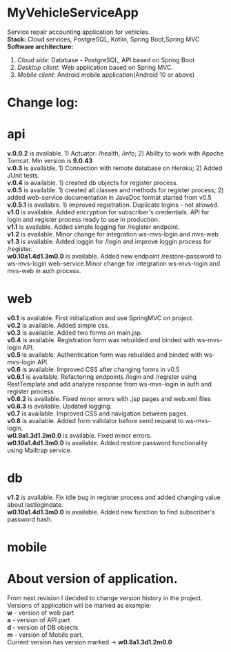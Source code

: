 # MyVehicleServiceApp
Service repair accounting application for vehicles.<br>
<b>Stack:</b> Cloud services, PostgreSQL, Kotlin, Spring Boot,Spring MVC<br>
<b>Software architecture:</b>
1. <i>Cloud side:</i> Database - PostgreSQL, API based on Spring Boot
2. <i>Desktop client:</i> Web application based on Spring MVC.
3. <i>Mobile client:</i> Android mobile application(Android 10 or above)<br>
# Change log:
# api
<b>v.0.0.2</b> is available. 1) Actuator: /health, /info; 2) Ability to work with Apache Tomcat. Min version is <b>9.0.43</b><br>
<b>v.0.3</b> is available. 1) Connection with remote database on Heroku; 2) Added JUnit tests.</b><br>
<b>v.0.4</b> is available. 1) created db objects for register process.<br>
<b>v.0.5</b> is available. 1) created all classes and methods for register process; 2) added web-service documentation in JavaDoc format 
started from v0.5<br>
<b>v.0.5.1</b> is available. 1) improved registration. Duplicate logins - not allowed.<br>
<b>v1.0</b> is available. Added encryption for subscriber's credentials. API for login and register process ready to use in production.<br>
<b>v1.1</b> is available. Added simple logging for /register endpoint.<br>
<b>v1.2</b> is available. Minor change for integration ws-mvs-login and mvs-web<br>
<b>v1.3</b> is available. Added loggin for /login and improve loggin process for /register.<br>
<b>w0.10a1.4d1.3m0.0</b> is available. Added new endpoint /restore-password to ws-mvs-login web-service.Minor change for integration ws-mvs-login and mvs-web in auth process.

# web 
<b>v0.1</b> is available. First initialization and use SpringMVC on project.<br>
<b>v0.2</b> is available. Added simple css.<br>
<b>v0.3</b> is available. Added two forms on main.jsp.<br>
<b>v0.4</b> is available. Registration form was rebuilded and binded with ws-mvs-login API.<br>
<b>v0.5</b> is available. Authentication form was rebuilded and binded with ws-mvs-login API.<br>
<b>v0.6</b> is available. Improved CSS after changing forms in v0.5<br>
<b>v0.6.1</b> is available. Refactoring endpoints /login and /register using RestTemplate and 
              add analyze response from ws-mvs-login in auth and register process<br>
<b>v0.6.2</b> is available. Fixed minor errors with .jsp pages and web.xml files<br>
<b>v0.6.3</b> is available. Updated logging.<br>
<b>v0.7</b> is available. Improved CSS and navigation between pages.<br>
<b>v0.8</b> is available. Added form validator before send request to ws-mvs-login.<br>
<b>w0.9a1.3d1.2m0.0</b> is available. Fixed minor errors.<br>
<b>w0.10a1.4d1.3m0.0</b> is available. Added restore password functionality using Mailtrap service.
# db
<b>v1.2</b> is available. Fix idle bug in register process and added changing value about lastlogindate.<br>
<b>w0.10a1.4d1.3m0.0</b> is available. Added new function to find subscriber's password hash.
# mobile
# About version of application.
From next revision I decided to change version history in the project.<br>
Versions of application will be marked as example:<br>
<b>w</b> - version of web part<br>
<b>a</b> - version of API part<br>
<b>d</b> - version of DB objects<br>
<b>m</b> - version of Mobile part.<br>
Current version has version marked -> <b>w0.8a1.3d1.2m0.0</b>
